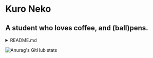 # Kuro Neko

## A student who loves coffee, and (ball)pens.

<details>
<summary>README.md</summary>
<br>
This is how you dropdown.
</details>

![Anurag's GitHub stats](https://github-readme-stats.vercel.app/api?username=Tachyon711&show_icons=true&theme=transparent)

<!---
Tachyon711/Tachyon711 is a ✨ special ✨ repository because its `README.md` (this file) appears on your GitHub profile.
You can click the Preview link to take a look at your changes.
--->
